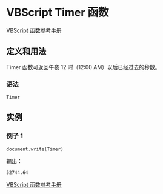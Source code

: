 # VBScript Timer 函数

[VBScript 函数参考手册](/vbscript/vbscript_ref_functions.asp "VBScript 函数")

## 定义和用法

Timer 函数可返回午夜 12 时（12:00 AM）以后已经过去的秒数。

### 语法

```
Timer
```

## 实例

### 例子 1

```
document.write(Timer)
```

输出：

```
52744.64 
```

[VBScript 函数参考手册](/vbscript/vbscript_ref_functions.asp "VBScript 函数")


